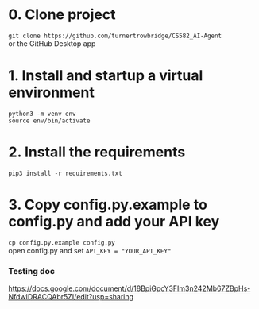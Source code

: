 # 0. Clone project
`git clone https://github.com/turnertrowbridge/CS582_AI-Agent`  
or the GitHub Desktop app  


# 1. Install and startup a virtual environment  
`python3 -m venv env`  
`source env/bin/activate`  

# 2. Install the requirements  
`pip3 install -r requirements.txt`  

# 3. Copy config.py.example to config.py and add your API key  
`cp config.py.example config.py`  
open config.py and set `API_KEY = "YOUR_API_KEY"`  



### Testing doc
https://docs.google.com/document/d/18BpiGpcY3FIm3n242Mb67ZBpHs-NfdwIDRACQAbr5ZI/edit?usp=sharing
